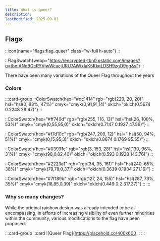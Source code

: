 ```yaml
---
title: What is queer?
description: 
lastModified: 2025-09-01
---
```


## Flags

::icon{name="flags:flag_queer" class="w-full h-auto"}
::

::FlagSwatch{webp="https://encrypted-tbn0.gstatic.com/images?q=tbn:ANd9GcRYVjwWcucjURU7AiWxIaK5KkqLDSH9zgO9gg&s"}
::

There have been many variations of the Queer Flag throughout the years

### Colors

:::card-group
::ColorSwatch{hex="#dc1414" rgb="rgb(220, 20, 20)" hsl="hsl(0, 83%, 47%)" cmyk="cmyk(0,91,91,14)" oklch="oklch(0.5674 0.2248 28.47)"}
::

::ColorSwatch{hex="#ff740d" rgb="rgb(255, 116, 13)" hsl="hsl(26, 100%, 53%)" cmyk="cmyk(0,55,95,0)" oklch="oklch(0.7147 0.1927 47.59)"}
::

::ColorSwatch{hex="#f7d10c" rgb="rgb(247, 209, 12)" hsl="	hsl(50, 94%, 51%)" cmyk="cmyk(0,15,95,3)" oklch="oklch(0.8674 0.1769 95.55)"}
::

::ColorSwatch{hex="#03991c" rgb="rgb(3, 153, 28)" hsl="hsl(130, 96%, 31%)" cmyk="cmyk(98,0,82,40)" oklch="oklch(0.593 0.1928 143.76)"}
::

::ColorSwatch{hex="#2223a1" rgb="rgb(34, 35, 161)" hsl="hsl(240, 65%, 38%)" cmyk="cmyk(79,78,0,37)" oklch="oklch(0.3639 0.1934 271.16)"}
::

::ColorSwatch{hex="#7f189b" rgb="rgb(127, 24, 155)" hsl="hsl(287, 73%, 35%)" cmyk="cmyk(18,85,0,39)" oklch="oklch(0.449 0.2 317.37)"}
::
:::

### Why so many changes?

While the original rainbow design was already intended to be all-encompassing, in efforts of increasing visibility of even further minorities within the community, various modifications to the flag have been proposed.

:::card-group
::card
![Queer Flag](https://placehold.co/400x600
::
:::



